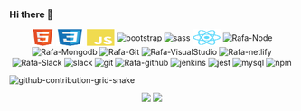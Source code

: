 ### Hi there 👋

<!--
**victorcodigos/victorcodigos** is a ✨ _special_ ✨ repository because its `README.md` (this file) appears on your GitHub profile.

Here are some ideas to get you started:

- 🔭 I’m currently working on ...
- 🌱 I’m currently learning ...
- 👯 I’m looking to collaborate on ...
- 🤔 I’m looking for help with ...
- 💬 Ask me about ...
- 📫 How to reach me: ...
- 😄 Pronouns: ...
- ⚡ Fun fact: ...
-->
 <p align="center">
  <img align="center" alt="Rafa-HTML" height="30" width="40" src="https://raw.githubusercontent.com/devicons/devicon/master/icons/html5/html5-original.svg">
  <img align="center" alt="Rafa-CSS" height="30" width="50" src="https://raw.githubusercontent.com/devicons/devicon/master/icons/css3/css3-original.svg">
  <img align="center" alt="Rafa-Js" height="30" width="50" src="https://raw.githubusercontent.com/devicons/devicon/master/icons/javascript/javascript-plain.svg">
  <img align="center" alt="bootstrap" height="30" width="30" src="https://cdn.jsdelivr.net/gh/devicons/devicon/icons/bootstrap/bootstrap-original.svg">
  <img align="center" alt="sass" height="30" width="50" src="https://cdn.jsdelivr.net/gh/devicons/devicon/icons/sass/sass-original.svg">
  <img align="center" alt="Rafa-React" height="30" width="50" src="https://raw.githubusercontent.com/devicons/devicon/master/icons/react/react-original.svg">
  <img align="center" alt="Rafa-Node" height="30" width="50" src="https://cdn.jsdelivr.net/gh/devicons/devicon/icons/nodejs/nodejs-original.svg">
  <img align="center" alt="Rafa-Mongodb" height="30" width="50" src="https://cdn.jsdelivr.net/gh/devicons/devicon/icons/mongodb/mongodb-original-wordmark.svg">
  <img align="center" alt="Rafa-Git" height="30" width="50" src="https://cdn.jsdelivr.net/gh/devicons/devicon/icons/git/git-original.svg">
  <img align="center" alt="Rafa-VisualStudio" height="30" width="30" src="https://cdn.svgporn.com/logos/visual-studio-code.svg">
  <img align="center" alt="Rafa-netlify" height="30" width="30" src="https://cdn.svgporn.com/logos/netlify.svg">
  <img align="center" alt="Rafa-Slack" height="30" width="30" src="https://cdn.jsdelivr.net/gh/devicons/devicon/icons/slack/slack-original.svg">
  <img align="center" alt="slack" height="30" width="50"src="https://cdn.jsdelivr.net/gh/devicons/devicon/icons/docker/docker-original-wordmark.svg">
  <img align="center" alt="git" height="30" width="50"src="https://cdn.jsdelivr.net/gh/devicons/devicon/icons/git/git-plain.svg">
  <img align="center" alt="Rafa-github" height="30" width="50" src="https://cdn.jsdelivr.net/gh/devicons/devicon/icons/github/github-original.svg">
  <img align="center" alt="jenkins" height="30" width="50" src="https://cdn.jsdelivr.net/gh/devicons/devicon/icons/jenkins/jenkins-original.svg">
  <img align="center" alt="jest" height="30" width="50" src="https://cdn.jsdelivr.net/gh/devicons/devicon/icons/jest/jest-plain.svg">
  <img align="center" alt="mysql" height="30" width="50" src="https://cdn.jsdelivr.net/gh/devicons/devicon/icons/mysql/mysql-plain.svg">
  <img align="center" alt="npm" height="30" width="50" src="https://cdn.jsdelivr.net/gh/devicons/devicon/icons/npm/npm-original-wordmark.svg">
      </p>

      
![github-contribution-grid-snake](https://user-images.githubusercontent.com/89845641/218791674-c52db856-24d2-429f-8867-170c365730d1.svg)

<p align="center">
   <a href = "victor.macedo.dedeus@gmail.com"><img src="https://img.shields.io/badge/-Gmail-%23333?style=for-the-badge&logo=gmail&logoColor=white" target="_blank"></a>
    <a href="https://www.linkedin.com/in/victor-macedo-4a8901210/" target="_blank"><img src="https://img.shields.io/badge/-LinkedIn-%230077B5?style=for-the-badge&logo=linkedin&logoColor=white" target="_blank"></a>
